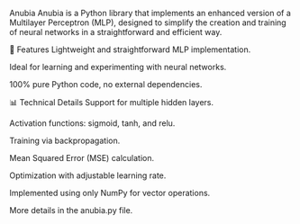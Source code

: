 Anubia
Anubia is a Python library that implements an enhanced version of a Multilayer Perceptron (MLP), designed to simplify the creation and training of neural networks in a straightforward and efficient way.

🚀 Features
Lightweight and straightforward MLP implementation.

Ideal for learning and experimenting with neural networks.

100% pure Python code, no external dependencies.

📊 Technical Details
Support for multiple hidden layers.

Activation functions: sigmoid, tanh, and relu.

Training via backpropagation.

Mean Squared Error (MSE) calculation.

Optimization with adjustable learning rate.

Implemented using only NumPy for vector operations.

More details in the anubia.py file.
